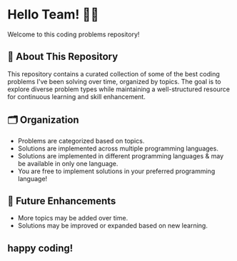 # Hello Team! 👋👋

Welcome to this coding problems repository!  

## 📌 About This Repository  
This repository contains a curated collection of some of the best coding problems I've been solving over time, organized by topics. The goal is to explore diverse problem types while maintaining a well-structured resource for continuous learning and skill enhancement.  

## 🗂 Organization  
- Problems are categorized based on topics.  
- Solutions are implemented across multiple programming languages.  
- Solutions are implemented in different programming languages & may be available in only one language.
- You are free to implement solutions in your preferred programming language!  

## 🚀 Future Enhancements  
- More topics may be added over time.  
- Solutions may be improved or expanded based on new learning.  

## happy coding!  
